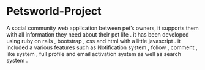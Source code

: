 # Petsworld-Project

A social community web application between pet’s owners, it supports them with all information they need about their pet life . it has been developed using ruby on rails , bootstrap , css and html with a little javascript .
it included a various features such as Notification system , follow , comment , like system , full profile and email activation system as well as search system .
